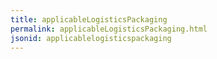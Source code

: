 ```yaml
---
title: applicableLogisticsPackaging
permalink: applicableLogisticsPackaging.html
jsonid: applicablelogisticspackaging
---
```

